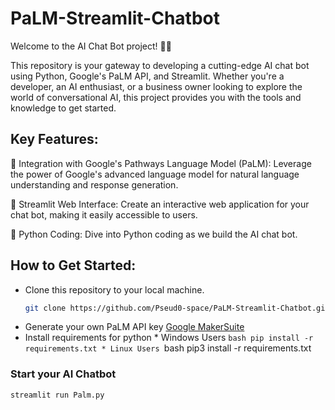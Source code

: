 # PaLM-Streamlit-Chatbot
Welcome to the AI Chat Bot project! 🤖💬

This repository is your gateway to developing a cutting-edge AI chat bot using Python, Google's PaLM API, and Streamlit. Whether you're a developer, an AI enthusiast, or a business owner looking to explore the world of conversational AI, this project provides you with the tools and knowledge to get started.

## Key Features:

🔵 Integration with Google's Pathways Language Model (PaLM): Leverage the power of Google's advanced language model for natural language understanding and response generation.

🚀 Streamlit Web Interface: Create an interactive web application for your chat bot, making it easily accessible to users.

🐍 Python Coding: Dive into Python coding as we build the AI chat bot.

## How to Get Started:

* Clone this repository to your local machine.
    ```bash
    git clone https://github.com/Pseud0-space/PaLM-Streamlit-Chatbot.git
* Generate your own PaLM API key
    [Google MakerSuite](https://makersuite.google.com/app/apikey "MakerSuite")
* Install requirements for python
      * Windows Users
        ```bash
        pip install -r requirements.txt
      * Linux Users
        ```bash
        pip3 install -r requirements.txt

### Start your AI Chatbot
```bash
streamlit run Palm.py
